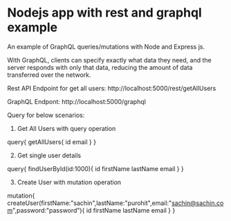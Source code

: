 # Nodejs app with rest and graphql example

An example of GraphQL queries/mutations with Node and Express js.

With GraphQL, clients can specify exactly what data they need, and the server responds with only that data, reducing the amount of data transferred over the network.

Rest API Endpoint for get all users: http://localhost:5000/rest/getAllUsers

GraphQL Endpont: http://localhost:5000/graphql

Query for below scenarios: 

1. Get All Users with query operation

query{
  getAllUsers{
    id
    email
  }
}

2. Get single user details

query{
  findUserById(id:1000){
    id
    firstName
    lastName
    email
  }
}

3. Create User with mutation operation

mutation{
  createUser(firstName:"sachin",lastName:"purohit",email:"sachin@sachin.com",password:"password"){
    id
    firstName
    lastName
    email
  }
}

